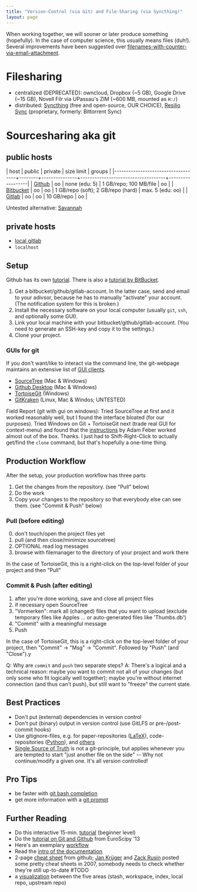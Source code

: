 ```yaml
---
title: "Version-Control (via Git) and File-Sharing (via Syncthing)"
layout: page
---
```


When working together, we will sooner or later produce something
(hopefully). In the case of computer science, this usually means files
(duh!). Several improvements have been suggested over
[filenames-with-counter-via-email-attachment](http://www.phdcomics.com/comics/archive.php?comicid=1531).

# Filesharing

- centralized (DEPRECATED): owncloud, Dropbox (~5 GB), Google Drive (~15 GB), Novell Filr
  via UPassau's ZIM (~600 MB, mounted as `H:/`)
- distributed: [Syncthing](https://syncthing.net/) (free and
  open-source, OUR CHOICE), [Resilio Sync](http://getsync.com)
  (proprietary, formerly: Bittorrent Sync)

# Sourcesharing aka git

## public hosts

  | host                               | public | private       | size limit                         | groups           |
  |------------------------------------+--------+---------------+------------------------------------+------------------|
  | [Github](https://github.com)       | oo     | none (edu: 5) | 1 GB/repo; 100 MB/file             | oo               |
  | [Bitbucket](https://bitbucket.com) | oo     | oo            | 1 GB/repo (soft); 2 GB/repo (hard) | max. 5 (edu: oo) |
  | [Gitlab](https://gitlab.com)       | oo     | oo            | 10 GB/repo                         | oo               |

  Untested alternative: [Savannah](https://savannah.gnu.org)

## private hosts

- [local gitlab](https://gitlab.dimis.uni-passau.de)
- `localhost`

## Setup

Github has its own
[tutorial](https://guides.github.com/activities/hello-world/). There is also a [tutorial by BitBucket](https://www.atlassian.com/git/tutorials/learn-git-with-bitbucket-cloud).

1. Get a bitbucket/github/gitlab-account. In the latter case, send and
email to your adivsor, because he has to manually "activate" your
account. (The notification system for this is broken.)
2. Install the necessary software on your local computer (usually
`git`, `ssh`, and optionally some GUI).
3. Link your local machine with your bitbucket/github/gitlab-account. (You need to generate an SSH-key and
copy it to the settings.)
4. Clone your project.

### GUIs for git

If you don't want/like to interact via the command line, the git-webpage maintains an extensive list of [GUI
clients](https://git-scm.com/downloads/guis).

- [SourceTree](https://www.sourcetreeapp.com/) (Mac & Windows)
- [Github Desktop](https://desktop.github.com/) (Mac & Windows)
- [TortoiseGit](https://tortoisegit.org/) (Windows)
- [GitKraken](https://www.gitkraken.com/) (Linux, Mac & Windos;
  UNTESTED)

Field Report (git with gui on windows): Tried SourceTree at first and it
worked reasonably well, but I found the interface bloated (for our
purposes). Tried Windows on Git + TortoiseGit next (trade real GUI for
context-menu) and found that the
[instructions](https://blog.assembla.com/AssemblaBlog/tabid/12618/bid/77264/Setting-Up-Git-on-Windows-in-Four-Easy-Steps.aspx)
by Adam Feber worked almost out of the box. Thanks. I just had to
Shift-Right-Click to actually get/find the `clone` command, but that's
hopefully a one-time thing.

## Production Workflow

After the setup, your production workflow has three parts

1. Get the changes from the repository. (see "Pull" below)
2. Do the work
3. Copy your changes to the repository so that everybody else can see
them. (see "Commit & Push" below)


### Pull (before editing)

0. don't touch/open the project files yet
1. pull (and then close/minimize sourcetree)
2. OPTIONAL read log messages
3. browse with filemanager to the directory of your project and work
there

In the case of TortoiseGit, this is a right-click on the top-level
folder of your project and then "Pull"


### Commit & Push (after editing)

1. after you're done working, save and close all project files
2. if necessary open SourceTree
3. "Vormerken": mark all (changed) files that you want to upload
(exclude temporary files like Apples ... or auto-generated files like
'Thumbs.db')
3. "Commit" with a meaningful message
4. Push

In the case of TortoiseGit, this is a right-click on the top-level
folder of your project, then "Commit" -> "Msg" -> "Commit". Followed by
"Push" (and "Close").y

Q: Why are `commit` and `push` two separate steps?
A: There's a logical and a technical reason: maybe you want to
commit not all of your changes (but only some who fit logically well
together); maybe you're without internet connection (and thus can't push), but still want to "freeze" the current
state.

## Best Practices

- Don't put (external) dependencies in version control
- Don't put (binary) output in version control (use GitLFS or
  pre-/post-commit hooks)
- Use gitignore-files, e.g. for paper-repositories ([LaTeX](https://github.com/github/gitignore/blob/master/TeX.gitignore)),
  code-repositories ([Python](https://github.com/github/gitignore/blob/master/Python.gitignore)), and [others](https://github.com/github/gitignore)
- [Single Source of
  Truth](https://en.wikipedia.org/wiki/Single_source_of_truth) is not a
  git-principle, but applies whenever you are tempted to start "just
  another file on the side" -- Why not continue/modify a given one. It's
  all version controlled!

## Pro Tips

- be faster with [git bash
  completion](https://github.com/git/git/blob/master/contrib/completion/git-prompt.sh)
- get more information with a [git
  prompt](https://github.com/git/git/blob/master/contrib/completion/git-prompt.sh)

## Further Reading

- Do this interactive 15-min.
  [tutorial](https://try.github.io/levels/1/challenges/1) (beginner
  level)
- Do the [tutorial on Git and Github](http://git-lectures.github.io/)
  from EuroScipy '13
- Here's an exemplary
  [workflow](http://nvie.com/posts/a-successful-git-branching-model/)
- Read the [intro of the
  documentation](https://git-scm.com/book/en/v2/Getting-Started-About-Version-Control)
- 2-page
  [cheat sheet](https://services.github.com/on-demand/downloads/github-git-cheat-sheet.pdf)
  from github; [Jan Krüger](https://jan-krueger.net/git-cheat-sheet-extended-edition) and [Zack Rusin](https://zrusin.blogspot.de/2007/09/git-cheat-sheet.html) posted some pretty cheat
  sheets in 2007, somebody needs to check whether they're still
  up-to-date #TODO
- a [visualization](http://ndpsoftware.com/git-cheatsheet.html) between the five areas (stash, workspace, index,
  local repo, upstream repo)

